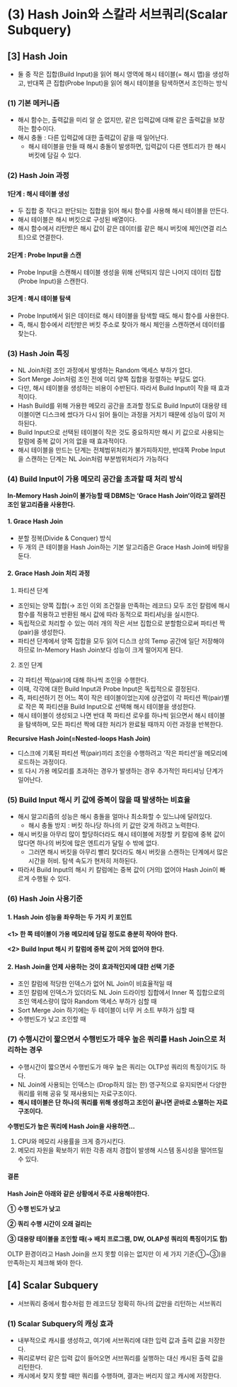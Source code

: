 # (3) Hash Join와 스칼라 서브쿼리(Scalar Subquery)

## \[3] Hash Join

* 둘 중 작은 집합(Build Input)을 읽어 해시 영역에 해시 테이블(= 해시 맵)을 생성하고, 반대쪽 큰 집합(Probe Input)을 읽어 해시 테이블을 탐색하면서 조인하는 방식

### (1) 기본 메커니즘

* 해시 함수는, 출력값을 미리 알 순 없지만, 같은 입력값에 대해 같은 출력값을 보장하는 함수이다.
* 해시 충돌 : 다른 입력값에 대한 출력값이 같을 때 일어난다.
  * 해시 테이블을 만들 때 해시 충돌이 발생하면, 입력값이 다른 엔트리가 한 해시 버킷에 담길 수 있다.

### (2) Hash Join 과정

#### 1단계 : 해시 테이블 생성

* 두 집합 중 작다고 판단되는 집합을 읽어 해시 함수를 사용해 해시 테이블을 만든다.
* 해시 테이블은 해시 버킷으로 구성된 배열이다.
* 해시 함수에서 리턴받은 해시 값이 같은 데이터를 같은 해시 버킷에 체인(연결 리스트)으로 연결한다.

#### 2단계 : Probe Input을 스캔

* Probe Input을 스캔해시 테이블 생성을 위해 선택되지 않은 나머지 데이터 집합(Probe Input)을 스캔한다.

#### 3단계 : 해시 테이블 탐색

* Probe Input에서 읽은 데이터로 해시 테이블을 탐색할 때도 해시 함수를 사용한다.
* 즉, 해시 함수에서 리턴받은 버킷 주소로 찾아가 해시 체인을 스캔하면서 데이터를 찾는다.

### (3) Hash Join 특징

* NL Join처럼 조인 과정에서 발생하는 Random 액세스 부하가 없다.
* Sort Merge Join처럼 조인 전에 미리 양쪽 집합을 정렬하는 부담도 없다.
* 다만, 해시 테이블을 생성하는 비용이 수반된다. 따라서 Build Input이 작을 때 효과적이다.
* Hash Build를 위해 가용한 메모리 공간을 초과할 정도로 Build Input이 대용량 테이블이면 디스크에 썼다가 다시 읽어 들이는 과정을 거치기 때문에 성능이 많이 저하된다.
* Build Input으로 선택된 테이블이 작은 것도 중요하지만 해시 키 값으로 사용되는 칼럼에 중복 값이 거의 없을 때 효과적이다.
* 해시 테이블을 만드는 단계는 전체범위처리가 불가피하지만, 반대쪽 Probe Input을 스캔하는 단계는 NL Join처럼 부분범위처리가 가능하다

### (4) Build Input이 가용 메모리 공간을 초과할 때 처리 방식

**In-Memory Hash Join이 불가능할 때 DBMS는 ‘Grace Hash Join’이라고 알려진 조인 알고리즘을 사용한다.**

#### 1. Grace Hash Join

* 분할 정복(Divide & Conquer) 방식
* 두 개의 큰 테이블을 Hash Join하는 기본 알고리즘은 Grace Hash Join에 바탕을 둔다.

#### 2. Grace Hash Join 처리 과정

1. 파티션 단계

* 조인되는 양쪽 집합(→ 조인 이외 조건절을 만족하는 레코드) 모두 조인 칼럼에 해시 함수를 적용하고 반환된 해시 값에 따라 동적으로 파티셔닝을 실시한다.
* 독립적으로 처리할 수 있는 여러 개의 작은 서브 집합으로 분할함으로써 파티션 짝(pair)을 생성한다.
* 파티션 단계에서 양쪽 집합을 모두 읽어 디스크 상의 Temp 공간에 일단 저장해야 하므로 In-Memory Hash Join보다 성능이 크게 떨어지게 된다.

2. 조인 단계

* 각 파티션 짝(pair)에 대해 하나씩 조인을 수행한다.
* 이때, 각각에 대한 Build Input과 Probe Input은 독립적으로 결정된다.
* 즉, 파티션하기 전 어느 쪽이 작은 테이블이었는지에 상관없이 각 파티션 짝(pair)별로 작은 쪽 파티션을 Build Input으로 선택해 해시 테이블을 생성한다.
* 해시 테이블이 생성되고 나면 반대 쪽 파티션 로우를 하나씩 읽으면서 해시 테이블을 탐색하며, 모든 파티션 짝에 대한 처리가 완료될 때까지 이런 과정을 반복한다.

**Recursive Hash Join(=Nested-loops Hash Join)**

* 디스크에 기록된 파티션 짝(pair)끼리 조인을 수행하려고 ‘작은 파티션’을 메모리에 로드하는 과정이다.
* 또 다시 가용 메모리를 초과하는 경우가 발생하는 경우 추가적인 파티셔닝 단계가 일어난다.

### (5) Build Input 해시 키 값에 중복이 많을 때 발생하는 비효율

* 해시 알고리즘의 성능은 해시 충돌을 얼마나 최소화할 수 있느냐에 달려있다.
  * 해시 충돌 방지 : 버킷 하나당 하나의 키 값만 갖게 하려고 노력한다.
* 해시 버킷을 아무리 많이 할당하더라도 해시 테이블에 저장할 키 칼럼에 중복 값이 많다면 하나의 버킷에 많은 엔트리가 달릴 수 밖에 없다.
  * 그러면 해시 버킷을 아무리 빨리 찾더라도 해시 버킷을 스캔하는 단계에서 많은 시간을 허비. 탐색 속도가 현저히 저하된다.
* 따라서 Build Input의 해시 키 칼럼에는 중복 값이 (거의) 없어야 Hash Join이 빠르게 수행될 수 있다.

### (6) Hash Join 사용기준

#### 1. Hash Join 성능을 좌우하는 두 가지 키 포인트

**<1> 한 쪽 테이블이 가용 메모리에 담길 정도로 충분히 작아야 한다.**

**<2> Build Input 해시 키 칼럼에 중복 값이 거의 없어야 한다.**

#### 2. Hash Join을 언제 사용하는 것이 효과적인지에 대한 선택 기준

* 조인 칼럼에 적당한 인덱스가 없어 NL Join이 비효율적일 때
* 조인 칼럼에 인덱스가 있더라도 NL Join 드라이빙 집합에서 Inner 쪽 집합으로의 조인 액세스량이 많아 Random 액세스 부하가 심할 때
* Sort Merge Join 하기에는 두 테이블이 너무 커 소트 부하가 심할 때
* 수행빈도가 낮고 조인할 때

### (7) 수행시간이 짧으면서 수행빈도가 매우 높은 쿼리를 Hash Join으로 처리하는 경우

* 수행시간이 짧으면서 수행빈도가 매우 높은 쿼리는 OLTP성 쿼리의 특징이기도 하다.
* NL Join에 사용되는 인덱스는 (Drop하지 않는 한) 영구적으로 유지되면서 다양한 쿼리를 위해 공유 및 재사용되는 자료구조이다.
* **해시 테이블은 단 하나의 쿼리를 위해 생성하고 조인이 끝나면 곧바로 소멸하는 자료구조이다.**

**수행빈도가 높은 쿼리에 Hash Join을 사용하면...**

1. CPU와 메모리 사용률을 크게 증가시킨다.
2. 메모리 자원을 확보하기 위한 각종 래치 경합이 발생해 시스템 동시성을 떨어뜨릴 수 있다.

#### 결론

**Hash Join은 아래와 같은 상황에서 주로 사용해야한다.**

**① 수행 빈도가 낮고**

**② 쿼리 수행 시간이 오래 걸리는**

**③ 대용량 테이블을 조인할 때(→ 배치 프로그램, DW, OLAP성 쿼리의 특징이기도 함)**

OLTP 환경이라고 Hash Join을 쓰지 못할 이유는 없지만 이 세 가지 기준(①\~③)을 만족하는지 체크해 봐야 한다.

## \[4] Scalar Subquery

* 서브쿼리 중에서 함수처럼 한 레코드당 정확히 하나의 값만을 리턴하는 서브쿼리

### (1) Scalar Subquery의 캐싱 효과

* 내부적으로 캐시를 생성하고, 여기에 서브쿼리에 대한 입력 값과 출력 값을 저장한다.
* 쿼리로부터 같은 입력 값이 들어오면 서브쿼리를 실행하는 대신 캐시된 출력 값을 리턴한다.
* 캐시에서 찾지 못할 때만 쿼리를 수행하며, 결과는 버리지 않고 캐시에 저장한다.
